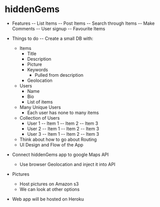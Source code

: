 # hiddenGems

- Features
-- List Items
-- Post Items
-- Search through Items
-- Make Comments
-- User signup
-- Favourite Items

- Things to do
-- Create a small DB with:
	- Items
		- Title
		- Description
		- Picture
		- Keywords
			- Pulled from description
		- Geolocation
	- Users
		- Name
		- Bio
		- List of items
	- Many Unique Users
		- Each user has none to many items
	- Collection of Users
		- User 1 
			-- Item 1
			-- Item 2
			-- Item 3
		- User 2
			-- Item 1
			-- Item 2
			-- Item 3
		- User 3
			-- Item 1
			-- Item 2
			-- Item 3
	- Think about how to go about Routing
	- UI Design and Flow of the App

- Connect hiddenGems app to google Maps API
	- Use browser Geolocation and inject it into API

- Pictures
	- Host pictures on Amazon s3
	- We can look at other options

- Web app will be hosted on Heroku


